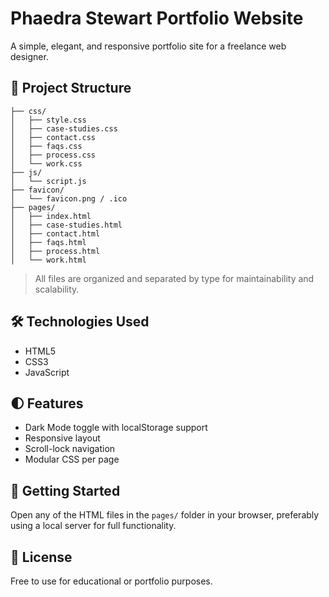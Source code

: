 
# Phaedra Stewart Portfolio Website

A simple, elegant, and responsive portfolio site for a freelance web designer.

## 📁 Project Structure

```
├── css/
│   ├── style.css
│   ├── case-studies.css
│   ├── contact.css
│   ├── faqs.css
│   ├── process.css
│   └── work.css
├── js/
│   └── script.js
├── favicon/
│   └── favicon.png / .ico
├── pages/
│   ├── index.html
│   ├── case-studies.html
│   ├── contact.html
│   ├── faqs.html
│   ├── process.html
│   └── work.html
```

> All files are organized and separated by type for maintainability and scalability.

## 🛠 Technologies Used

- HTML5
- CSS3
- JavaScript

## 🌓 Features

- Dark Mode toggle with localStorage support
- Responsive layout
- Scroll-lock navigation
- Modular CSS per page

## 🚀 Getting Started

Open any of the HTML files in the `pages/` folder in your browser, preferably using a local server for full functionality.

## 📄 License

Free to use for educational or portfolio purposes.
